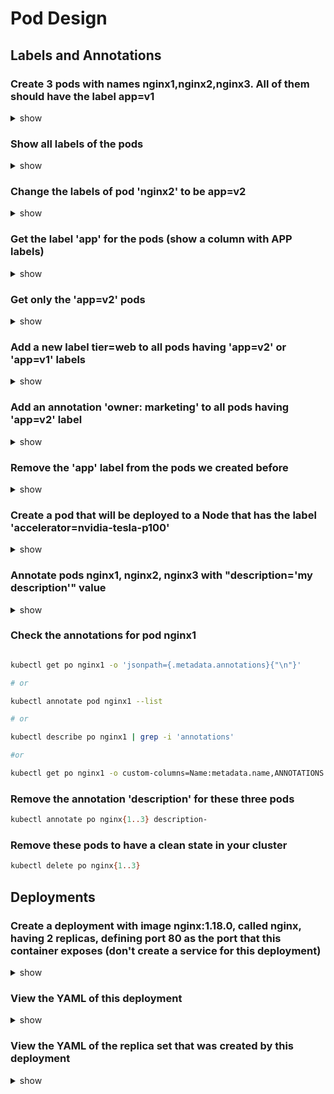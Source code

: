 # Pod Design

## Labels and Annotations

### Create 3 pods with names nginx1,nginx2,nginx3. All of them should have the label app=v1

<details> <summary> show </summary>

```bash
kubectl run nginx1 --image=nginx --restart=Never --labels=app=v1

kubectl run nginx2 --image=nginx --restart=Never --labels=app=v1

kubectl run nginx3 --image=nginx --restart=Never --labels=app=v1


# or,
for i in `seq 1 3` ; do kubectl run nginx$i --image=nginx --restart=Never -l app=v1 ; done
```

</details>

### Show all labels of the pods

<details> <summary> show </summary>

```bash
kubectl get po --show-labels
```

```bash
NAME     READY   STATUS    RESTARTS   AGE     LABELS
nginx1   1/1     Running   0          3m26s   app=v1
nginx2   1/1     Running   0          3m21s   app=v1
nginx3   1/1     Running   0          3m17s   app=v1
```

</details>

### Change the labels of pod 'nginx2' to be app=v2

<details> <summary> show </summary>

```bash
kubectl label po nginx2 app=v2 --overwrite
```

```bash
kubectl get po --show-labels

NAME     READY   STATUS    RESTARTS   AGE     LABELS
nginx1   1/1     Running   0          5m59s   app=v1
nginx2   1/1     Running   0          5m54s   app=v2
nginx3   1/1     Running   0          5m50s   app=v1
```

</details>

### Get the label 'app' for the pods (show a column with APP labels)

<details> <summary> show </summary>

```bash
kubectl get po -L app

or 

kubectl get po --label-columns=app

or

kubectl get po --label-columns app
```

</details>

### Get only the 'app=v2' pods

<details> <summary> show </summary>

```bash
kubectl get po -l app=v2

or

kubectl get po -l 'app in (v2)'

or

kubectl get po --selector=app=v2
```

</details>

### Add a new label tier=web to all pods having 'app=v2' or 'app=v1' labels

<details> <summary> show </summary>

```bash
kubectl label po -l "app in(v1,v2)" tier=web
```

```bash
kubectl get po --show-labels 

NAME     READY   STATUS    RESTARTS   AGE   LABELS
nginx1   1/1     Running   0          14m   app=v1,tier=web
nginx2   1/1     Running   0          13m   app=v2,tier=web
nginx3   1/1     Running   0          13m   app=v1,tier=web
```

</details>

### Add an annotation 'owner: marketing' to all pods having 'app=v2' label

<details> <summary> show </summary>

```bash
kubectl annotate po -l app=v2 owner=marketing
```

```bash
kubectl get po -l app=v2

NAME     READY   STATUS    RESTARTS   AGE
nginx2   1/1     Running   0          17m
```

```bash
Name:             nginx2
Namespace:        default
Priority:         0
Service Account:  default
Node:             minikube/192.168.49.2
Start Time:       Sat, 25 Mar 2023 09:45:55 +0530
Labels:           app=v2
                  tier=web
Annotations:      owner: marketing
Status:           Running
IP:               172.17.0.4
IPs:
  IP:  172.17.0.4
Containers:
  nginx2:
    Container ID:   docker://df2f191b8d0c5a1dc386c8d3eb8d9ce61907a4f588f4612dd462fd2799562c2d
    Image:          nginx
    Image ID:       docker-pullable://nginx@sha256:f4e3b6489888647ce1834b601c6c06b9f8c03dee6e097e13ed3e28c01ea3ac8c
    Port:           <none>
    Host Port:      <none>
    State:          Running
      Started:      Sat, 25 Mar 2023 09:46:00 +0530
    Ready:          True
    Restart Count:  0
    Environment:    <none>
    Mounts:
      /var/run/secrets/kubernetes.io/serviceaccount from kube-api-access-tzzx7 (ro)
Conditions:
  Type              Status
  Initialized       True 
  Ready             True 
  ContainersReady   True 
  PodScheduled      True 
Volumes:
  kube-api-access-tzzx7:
    Type:                    Projected (a volume that contains injected data from multiple sources)
    TokenExpirationSeconds:  3607
    ConfigMapName:           kube-root-ca.crt
    ConfigMapOptional:       <nil>
    DownwardAPI:             true
QoS Class:                   BestEffort
Node-Selectors:              <none>
Tolerations:                 node.kubernetes.io/not-ready:NoExecute op=Exists for 300s
                             node.kubernetes.io/unreachable:NoExecute op=Exists for 300s
Events:
  Type    Reason     Age   From               Message
  ----    ------     ----  ----               -------
  Normal  Scheduled  17m   default-scheduler  Successfully assigned default/nginx2 to minikube
  Normal  Pulling    17m   kubelet            Pulling image "nginx"
  Normal  Pulled     17m   kubelet            Successfully pulled image "nginx" in 4.308765496s
  Normal  Created    17m   kubelet            Created container nginx2
  Normal  Started    17m   kubelet            Started container nginx2
```

</details>

### Remove the 'app' label from the pods we created before

<details> <summary> show </summary>

```bash
kubectl label po nginx1 nginx2 nginx3 app-
# or
kubectl label po nginx{1..3} app-
# or
kubectl label po -l app app-
```

</details>


### Create a pod that will be deployed to a Node that has the label 'accelerator=nvidia-tesla-p100'

<details> <summary> show </summary>

Before new node selector add
```bash
kubectl get nodes --show-labels

NAME       STATUS   ROLES           AGE   VERSION   LABELS
minikube   Ready    control-plane   34m   v1.24.3   beta.kubernetes.io/arch=amd64,beta.kubernetes.io/os=linux,kubernetes.io/arch=amd64,kubernetes.io/hostname=minikube,kubernetes.io/os=linux,minikube.k8s.io/commit=62e108c3dfdec8029a890ad6d8ef96b6461426dc,minikube.k8s.io/name=minikube,minikube.k8s.io/primary=true,minikube.k8s.io/updated_at=2023_03_25T09_35_59_0700,minikube.k8s.io/version=v1.26.1,node-role.kubernetes.io/control-plane=,node.kubernetes.io/exclude-from-external-load-balancers=
```

New node selctor add
```bash
kubectl label nodes minikube accelerator=nvidia-tesla-p100
```

After new node selector add
```bash
kubectl get nodes --show-labels

NAME       STATUS   ROLES           AGE   VERSION   LABELS
minikube   Ready    control-plane   35m   v1.24.3   accelerator=nvidia-tesla-p100,beta.kubernetes.io/arch=amd64,beta.kubernetes.io/os=linux,kubernetes.io/arch=amd64,kubernetes.io/hostname=minikube,kubernetes.io/os=linux,minikube.k8s.io/commit=62e108c3dfdec8029a890ad6d8ef96b6461426dc,minikube.k8s.io/name=minikube,minikube.k8s.io/primary=true,minikube.k8s.io/updated_at=2023_03_25T09_35_59_0700,minikube.k8s.io/version=v1.26.1,node-role.kubernetes.io/control-plane=,node.kubernetes.io/exclude-from-external-load-balancers=
```

create new pod
```bash
kubectl run nginx4 --image=nginx --restart=Never --dry-run=client -o yaml > node-selector.yaml
```

Update pod to schedule pod in specific node
```bash
apiVersion: v1
kind: Pod
metadata:
  creationTimestamp: null
  labels:
    run: nginx4
  name: nginx4
spec:
  containers:
  - image: nginx
    name: nginx4
    resources: {}
  dnsPolicy: ClusterFirst
  restartPolicy: Never
  
  nodeSelector:
    accelerator: nvidia-tesla-p100
status: {}
```

or using node affinity
```bash
apiVersion: v1
kind: Pod
metadata:
  name: affinity-pod
spec:
  affinity:
    nodeAffinity:
      requiredDuringSchedulingIgnoredDuringExecution:
        nodeSelectorTerms:
        - matchExpressions:
          - key: accelerator
            operator: In
            values:
            - nvidia-tesla-p100
  containers:
  - image: nginx
    name: nginx4
    resources: {}
  dnsPolicy: ClusterFirst
  restartPolicy: Never
```

</details>

### Annotate pods nginx1, nginx2, nginx3 with "description='my description'" value

<details> <summary> show </summary>

```bash
kubectl annotate po nginx1 nginx2 nginx3 description='my description'

#or

kubectl annotate po nginx{1..3} description='my description'
```

</details>

### Check the annotations for pod nginx1

```bash

kubectl get po nginx1 -o 'jsonpath={.metadata.annotations}{"\n"}'

# or

kubectl annotate pod nginx1 --list

# or

kubectl describe po nginx1 | grep -i 'annotations'

#or

kubectl get po nginx1 -o custom-columns=Name:metadata.name,ANNOTATIONS:metadata.annotations
```

### Remove the annotation 'description' for these three pods

``` bash
kubectl annotate po nginx{1..3} description-
```

### Remove these pods to have a clean state in your cluster

```bash
kubectl delete po nginx{1..3}
```

## Deployments

### Create a deployment with image nginx:1.18.0, called nginx, having 2 replicas, defining port 80 as the port that this container exposes (don't create a service for this deployment)

<details> <summary> show </summary>

```bash
kubectl create deployment nginx --image=nginx:1.18.0 --dry-run=client -o yaml > nginx-deploy.yaml
```

update deployment to change replicas from 1 to 2 and add a ports: -containerPort: 80 to spec section of the container
```bash
apiVersion: apps/v1
kind: Deployment
metadata:
  creationTimestamp: null
  labels:
    app: nginx
  name: nginx
spec:
  replicas: 2
  selector:
    matchLabels:
      app: nginx
  strategy: {}
  template:
    metadata:
      creationTimestamp: null
      labels:
        app: nginx
    spec:
      containers:
      - image: nginx:1.18.0
        name: nginx
        ports:
	  - containerPort: 80
        resources: {}
status: {}
```

apply the deployment
```bash
kubectl apply -f deploy.yaml
```

or 

```bash
kubectl create deployment nginx  --image=nginx:1.18.0  --dry-run=client -o yaml | sed 's/replicas: 1/replicas: 2/g'  | sed 's/image: nginx:1.18.0/image: nginx:1.18.0\n        ports:\n        - containerPort: 80/g' | kubectl apply -f -
```

or 

```bash
kubectl create deploy nginx --image=nginx:1.18.0 --replicas=2 --port=80
```
</details>

### View the YAML of this deployment

<details> <summary> show </summary>

```bash
kubectl get deploy nginx -o yaml
```

</details>

### View the YAML of the replica set that was created by this deployment

<details> <summary> show </summary> 

```bash
kubectl describe deploy nginx # you'll see the name of the replica set on the Events section and in the 'NewReplicaSet' property

# OR you can find rs directly by:

kubectl get rs -l run=nginx # if you created deployment by 'run' command
kubectl get rs -l app=nginx # if you created deployment by 'create' command

# you could also just do kubectl get rs

kubectl get rs nginx-7bf7478b77 -o yaml
```

</details>